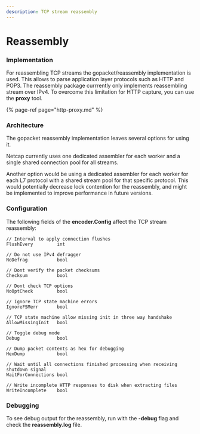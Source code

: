 ```yaml
---
description: TCP stream reassembly
---
```


# Reassembly

### Implementation

For reassembling TCP streams the gopacket/reassembly implementation is used. This allows to parse application layer protocols such as HTTP and POP3. The reassembly package currrently only implements reassembling stream over IPv4. To overcome this limitation for HTTP capture, you can use the **proxy** tool.

{% page-ref page="http-proxy.md" %}

### Architecture

The gopacket reassembly implementation leaves several options for using it. 

Netcap currently uses one dedicated assembler for each worker and a single shared connection pool for all streams.

Another option would be using a dedicated assembler for each worker for each L7 protocol with a shared stream pool for that specific protocol. This would potentially decrease lock contention for the reassembly, and might be implemented to improve performance in future versions.

### Configuration

The following fields of the **encoder.Config** affect the TCP stream reassembly:

```text
// Interval to apply connection flushes
FlushEvery         int

// Do not use IPv4 defragger
NoDefrag           bool

// Dont verify the packet checksums
Checksum           bool

// Dont check TCP options
NoOptCheck         bool

// Ignore TCP state machine errors
IgnoreFSMerr       bool

// TCP state machine allow missing init in three way handshake
AllowMissingInit   bool

// Toggle debug mode
Debug              bool

// Dump packet contents as hex for debugging
HexDump            bool

// Wait until all connections finished processing when receiving shutdown signal
WaitForConnections bool

// Write incomplete HTTP responses to disk when extracting files
WriteIncomplete    bool
```

### Debugging

To see debug output for the reassembly, run with the **-debug** flag and check the **reassembly.log** file.

